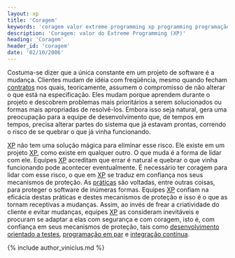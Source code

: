 ```yaml
---
layout: xp
title: 'Coragem'
keywords: 'coragem valor extreme programming xp programming programação extrema'
description: 'Coragem: valor do Extreme Programming (XP)'
heading: 'Coragem'
header_id: 'coragem'
date: '02/10/2006'
---
```


Costuma-se dizer que a única constante em um projeto de software é a mudança. Clientes mudam de idéia com freqüência, mesmo quando fecham [contratos][co] nos quais, teoricamente, assumem o compromisso de não alterar o que está na especificação. Eles mudam porque aprendem durante o projeto e descobrem problemas mais prioritários a serem solucionados ou formas mais apropriadas de resolvê-los. Embora isso seja natural, gera uma preocupação para a equipe de desenvolvimento que, de tempos em tempos, precisa alterar partes do sistema que já estavam prontas, correndo o risco de se quebrar o que já vinha funcionando.

[XP][] não tem uma solução mágica para eliminar esse risco. Ele existe em um projeto [XP][], como existe em qualquer outro. O que muda é a forma de lidar com ele. Equipes [XP][] acreditam que errar é natural e quebrar o que vinha funcionando pode acontecer eventualmente. É necessário ter coragem para lidar com esse risco, o que em [XP][] se traduz em confiança nos seus mecanismos de proteção. As [práticas][pra] são voltadas, entre outras coisas, para proteger o software de inúmeras formas. Equipes [XP][] confiam na eficácia destas práticas e destes mecanismos de proteção e isso é o que as tornam receptivas a mudanças. Assim, ao invés de frear a criatividade do cliente e evitar mudanças, equipes [XP][] as consideram inevitáveis e procuram se adaptar a elas com segurança e com coragem, isto é, com confiança em seus mecanismos de proteção, tais como [desenvolvimento orientado a testes][tdd], [programação em par][pp] e [integração contínua][int].

{% include author_vinicius.md %}

[XP]:		/xp
[co]:		/xp/praticas/contrato
[pra]:		/xp/praticas
[tdd]:		/xp/praticas/tdd
[pp]:		/xp/praticas/programacao_par
[int]:		/xp/praticas/integracao